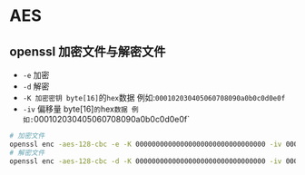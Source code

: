 # AES

## openssl 加密文件与解密文件
- `-e` 加密
- `-d` 解密
- `-K 加密密钥 byte[16]`的`hex`数据 例如:`000102030405060708090a0b0c0d0e0f`
- `-iv` 偏移量 byte[16]`的`hex`数据 例如:`000102030405060708090a0b0c0d0e0f`

```bash
# 加密文件
openssl enc -aes-128-cbc -e -K 00000000000000000000000000000000 -iv 00000000000000000000000000000000 -in infile -out outfile
# 解密文件
openssl enc -aes-128-cbc -d -K 00000000000000000000000000000000 -iv 00000000000000000000000000000000 -in infile -out outfile
```
